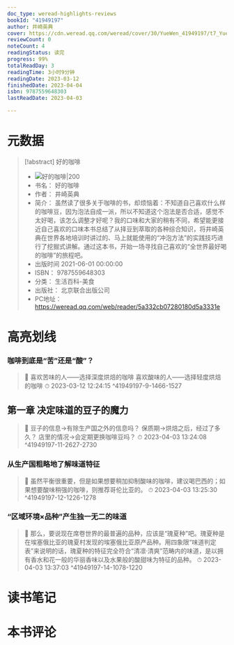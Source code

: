 ```yaml
---
doc_type: weread-highlights-reviews
bookId: "41949197"
author: 井崎英典
cover: https://cdn.weread.qq.com/weread/cover/30/YueWen_41949197/t7_YueWen_41949197.jpg
reviewCount: 0
noteCount: 4
readingStatus: 读完
progress: 99%
totalReadDay: 3
readingTime: 3小时9分钟
readingDate: 2023-03-12
finishedDate: 2023-04-04
isbn: 9787559648303
lastReadDate: 2023-04-03

---
```

# 元数据
> [!abstract] 好的咖啡
> - ![ 好的咖啡|200](https://cdn.weread.qq.com/weread/cover/30/YueWen_41949197/t7_YueWen_41949197.jpg)
> - 书名： 好的咖啡
> - 作者： 井崎英典
> - 简介： 虽然读了很多关于咖啡的书，却烦恼着：不知道自己喜欢什么样的咖啡豆，因为泡法自成一派，所以不知道这个泡法是否合适，感觉不太好喝，该怎么调整才好呢？我的口味和大家的稍有不同，希望能更接近自己喜欢的口味本书总结了从择豆到萃取的各种综合知识，将井崎英典在世界各地培训时讲过的、马上就能使用的“冲泡方法”的实践技巧进行了挖掘式讲解。通过这本书，开始一场寻找自己喜欢的“全世界最好喝的咖啡”的旅程吧。
> - 出版时间 2021-06-01 00:00:00
> - ISBN： 9787559648303
> - 分类： 生活百科-美食
> - 出版社： 北京联合出版公司
> - PC地址：https://weread.qq.com/web/reader/5a332cb07280180d5a3331e

# 高亮划线

### 咖啡到底是“苦”还是“酸”？

> 📌 喜欢苦味的人——选择深度烘焙的咖啡
喜欢酸味的人——选择轻度烘焙的咖啡 
> ⏱ 2023-03-12 12:24:15 ^41949197-9-1466-1527

## 第一章 决定味道的豆子的魔力

> 📌 豆子的信息→有除生产国之外的信息吗？
保质期→烘焙之后，经过了多久？
店里的情况→会定期更换咖啡豆吗？ 
> ⏱ 2023-04-03 13:24:08 ^41949197-11-2627-2730

### 从生产国粗略地了解味道特征

> 📌 虽然平衡很重要，但是如果想要稍加抑制酸味的咖啡，建议喝巴西的；如果想要酸味稍强的咖啡，则推荐哥伦比亚的。 
> ⏱ 2023-04-03 13:25:30 ^41949197-12-1226-1278

### “区域环境×品种”产生独一无二的味道

> 📌 那么，要说现在席卷世界的最普遍的品种，应该是“瑰夏种”吧。瑰夏种是在埃塞俄比亚的瑰夏村发现的埃塞俄比亚原产品种。用四象限“味道判定表”来说明的话，瑰夏种的特征完全符合“清凛·清爽”范畴内的味道，是以拥有香水和花一般的华丽香味以及水果般的酸甜味为特征的品种。 
> ⏱ 2023-04-03 13:37:03 ^41949197-14-1078-1220

# 读书笔记

# 本书评论
